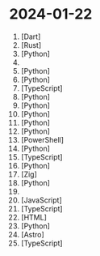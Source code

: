# 2024-01-22

1. [](https://github.comundefined "🎧 Open source Spotify client that doesn't require Premium nor uses Electron! Available for both desktop & mobile!") [Dart]
2. [](https://github.comundefined "An open-source remote desktop, and alternative to TeamViewer.") [Rust]
3. [](https://github.comundefined "🎨 Diagram as Code for prototyping cloud system architectures") [Python]
4. [](https://github.comundefined "📚 Freely available programming books") 
5. [](https://github.comundefined "Official implementation for the paper: Code Generation with AlphaCodium: From Prompt Engineering to Flow Engineering") [Python]
6. [](https://github.comundefined "A code-first agent framework for seamlessly planning and executing data analytics tasks.") [Python]
7. [](https://github.comundefined "A React Framework for building internal tools, admin panels, dashboards & B2B apps with unmatched flexibility.") [TypeScript]
8. [](https://github.comundefined "Home Assistant integration for Haier hOn: support for Haier/Candy/Hoover home appliances like washing machines and air conditioners in 19 languages.") [Python]
9. [](https://github.comundefined "InstantID : Zero-shot Identity-Preserving Generation in Seconds 🔥") [Python]
10. [](https://github.comundefined "Question and Answer based on Anything.") [Python]
11. [](https://github.comundefined "") [Python]
12. [](https://github.comundefined "Learn how to design large-scale systems. Prep for the system design interview. Includes Anki flashcards.") [Python]
13. [](https://github.comundefined "Chris Titus Tech's Windows Utility - Install Programs, Tweaks, Fixes, and Updates") [PowerShell]
14. [](https://github.comundefined "SGLang is a structured generation language designed for large language models (LLMs). It makes your interaction with LLMs faster and more controllable.") [Python]
15. [](https://github.comundefined "A one-of-a-kind resume builder that keeps your privacy in mind. Completely secure, customizable, portable, open-source and free forever. Try it out today!") [TypeScript]
16. [](https://github.comundefined "Vision Mamba: Efficient Visual Representation Learning with Bidirectional State Space Model") [Python]
17. [](https://github.comundefined "Incredibly fast JavaScript runtime, bundler, test runner, and package manager – all in one") [Zig]
18. [](https://github.comundefined "1 min voice data can also be used to train a good TTS model! (few shot voice cloning)") [Python]
19. [](https://github.comundefined "List of books, blogs, newsletters and people!") 
20. [](https://github.comundefined "24 Lessons, 12 Weeks, Get Started as a Web Developer") [JavaScript]
21. [](https://github.comundefined "freeCodeCamp.org's open-source codebase and curriculum. Learn to code for free.") [TypeScript]
22. [](https://github.comundefined "An advanced guide to learn English which might benefit you a lot 🎉 . 离谱的英语学习指南/英语学习教程。") [HTML]
23. [](https://github.comundefined "Curso para aprender el lenguaje de programación Python desde cero y para principiantes. 75 clases, 37 horas en vídeo, código, proyectos y grupo de chat. Fundamentos, frontend, backend, testing, IA...") [Python]
24. [](https://github.comundefined "Ejemplo de porfolio para programadores y desarrolladores") [Astro]
25. [](https://github.comundefined "Sample AI movies app built with ❍ Ion") [TypeScript]
